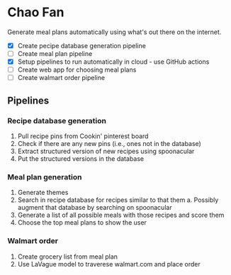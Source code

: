 
# Chao Fan

Generate meal plans automatically using what's out there on the internet.

- [x] Create pecipe database generation pipeline
- [ ] Create meal plan pipeline
- [x] Setup pipelines to run automatically in cloud - use GitHub actions
- [ ] Create web app for choosing meal plans
- [ ] Create walmart order pipeline

## Pipelines

### Recipe database generation
1. Pull recipe pins from Cookin' pinterest board
2. Check if there are any new pins (i.e., ones not in the database)
2. Extract structured version of new recipes using spoonacular
3. Put the structured versions in the database

### Meal plan generation
1. Generate themes
2. Search in recipe database for recipes similar to that them
    a.  Possibly augment that database by searching on spoonacular
3. Generate a list of all possible meals with those recipes and score them
4. Choose the top meal plans to show the user

### Walmart order
1. Create grocery list from meal plan
2. Use LaVague model to traverese walmart.com and place order